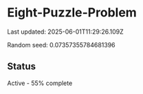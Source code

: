 # Eight-Puzzle-Problem

Last updated: 2025-06-01T11:29:26.109Z

Random seed: 0.07357355784681396

## Status

Active - 55% complete